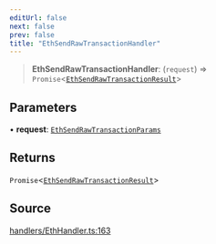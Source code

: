 ```yaml
---
editUrl: false
next: false
prev: false
title: "EthSendRawTransactionHandler"
---
```


> **EthSendRawTransactionHandler**: (`request`) => `Promise`\<[`EthSendRawTransactionResult`](/reference/tevm/actions-types/type-aliases/ethsendrawtransactionresult/)\>

## Parameters

• **request**: [`EthSendRawTransactionParams`](/reference/tevm/actions-types/type-aliases/ethsendrawtransactionparams/)

## Returns

`Promise`\<[`EthSendRawTransactionResult`](/reference/tevm/actions-types/type-aliases/ethsendrawtransactionresult/)\>

## Source

[handlers/EthHandler.ts:163](https://github.com/evmts/tevm-monorepo/blob/main/packages/actions-types/src/handlers/EthHandler.ts#L163)
